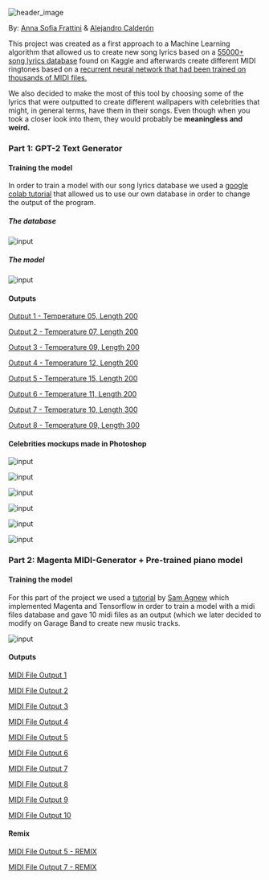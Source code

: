 ![header_image](https://github.com/asfrattini/Artificial-Composer/blob/master/images/presentation.jpg)

By:
  [Anna Sofia Frattini](https://www.behance.net/Asfrattini)
  & 
  [Alejandro Calderón](https://www.behance.net/acalderonl) 

This project was created as a first approach to a Machine Learning algorithm that allowed us to create new song lyrics based on a [55000+ song lyrics database](https://www.kaggle.com/mousehead/songlyrics) found on Kaggle and afterwards create different MIDI ringtones based on a [recurrent neural network that had been trained on thousands of MIDI files.](https://github.com/asfrattini/Artificial-Composer/blob/master/images/basic_rnn.mag) 

We also decided to make the most of this tool by choosing some of the lyrics that were outputted to create different wallpapers with celebrities that might, in general terms, have them in their songs. Even though when you took a closer look into them, they would probably be **meaningless and weird.**

<h3>Part 1: GPT-2 Text Generator</h3>

<h4>Training the model</h4>

In order to train a model with our song lyrics database we used a [google colab tutorial](https://colab.research.google.com/drive/1VLG8e7YSEwypxU-noRNhsv5dW4NfTGce) that allowed us to use our own database in order to change the output of the program.

<h5>The database</h5>

![input](https://github.com/asfrattini/Artificial-Composer/blob/master/images/Database.png)

<h5>The model</h5>

![input](https://github.com/asfrattini/Artificial-Composer/blob/master/images/Model.png)

<h4>Outputs</h4>

[Output 1 - Temperature 05, Length 200](https://github.com/asfrattini/Artificial-Composer/tree/master/outputs/01_temp05_length200.txt)

[Output 2 - Temperature 07, Length 200](https://github.com/asfrattini/Artificial-Composer/tree/master/outputs/02_temp07_length200.txt)

[Output 3 - Temperature 09, Length 200](https://github.com/asfrattini/Artificial-Composer/tree/master/outputs/03_temp09_length200.txt)

[Output 4 - Temperature 12, Length 200](https://github.com/asfrattini/Artificial-Composer/tree/master/outputs/04_temp12_length200.txt)

[Output 5 - Temperature 15, Length 200](https://github.com/asfrattini/Artificial-Composer/tree/master/outputs/05_temp15_length200.txt)

[Output 6 - Temperature 11, Length 200](https://github.com/asfrattini/Artificial-Composer/tree/master/outputs/06_temp11_length200.txt)

[Output 7 - Temperature 10, Length 300](https://github.com/asfrattini/Artificial-Composer/tree/master/outputs/07_temp10_length300.txt)

[Output 8 - Temperature 09, Length 300](https://github.com/asfrattini/Artificial-Composer/tree/master/outputs/08_temp09_length300.txt)


<h4>Celebrities mockups made in Photoshop</h4>

![input](https://github.com/asfrattini/Artificial-Composer/blob/master/images/Beyonce.png)

![input](https://github.com/asfrattini/Artificial-Composer/blob/master/images/Alicia.png)

![input](https://github.com/asfrattini/Artificial-Composer/blob/master/images/Billy.png)

![input](https://github.com/asfrattini/Artificial-Composer/blob/master/images/Coldplay.png)

![input](https://github.com/asfrattini/Artificial-Composer/blob/master/images/Kenny.png)

![input](https://github.com/asfrattini/Artificial-Composer/blob/master/images/Snoopp.png)


<h3>Part 2: Magenta MIDI-Generator + Pre-trained piano model</h3>

<h4>Training the model</h4>

For this part of the project we used a [tutorial](https://www.twilio.com/blog/generate-music-python-neural-networks-magenta-tensorflow) by [Sam Agnew](https://www.twilio.com/blog/author/sagnew) which implemented Magenta and Tensorflow in order to train a model with a midi files database and gave 10 midi files as an output (which we later decided to modify on Garage Band to create new music tracks.

![input](https://github.com/asfrattini/Artificial-Composer/blob/master/images/Midi-Files.png)

<h4>Outputs</h4>

[MIDI File Output 1](https://github.com/asfrattini/Artificial-Composer/blob/master/Midi-Outputs/2020-02-11_122213_01.mid)

[MIDI File Output 2](https://github.com/asfrattini/Artificial-Composer/blob/master/Midi-Outputs/2020-02-11_122213_02.mid)

[MIDI File Output 3](https://github.com/asfrattini/Artificial-Composer/blob/master/Midi-Outputs/2020-02-11_122213_03.mid)

[MIDI File Output 4](https://github.com/asfrattini/Artificial-Composer/blob/master/Midi-Outputs/2020-02-11_122213_04.mid)

[MIDI File Output 5](https://github.com/asfrattini/Artificial-Composer/blob/master/Midi-Outputs/2020-02-11_122213_05.mid)

[MIDI File Output 6](https://github.com/asfrattini/Artificial-Composer/blob/master/Midi-Outputs/2020-02-11_122213_06.mid)

[MIDI File Output 7](https://github.com/asfrattini/Artificial-Composer/blob/master/Midi-Outputs/2020-02-11_122213_07.mid)

[MIDI File Output 8](https://github.com/asfrattini/Artificial-Composer/blob/master/Midi-Outputs/2020-02-11_122213_08.mid)

[MIDI File Output 9](https://github.com/asfrattini/Artificial-Composer/blob/master/Midi-Outputs/2020-02-11_122213_09.mid)

[MIDI File Output 10](https://github.com/asfrattini/Artificial-Composer/blob/master/Midi-Outputs/2020-02-11_122213_10.mid)


<h4>Remix</h4>

[MIDI File Output 5 - REMIX](https://soundcloud.com/user-277066246/05_remix)

[MIDI File Output 7 - REMIX](https://soundcloud.com/user-277066246/07_remix)
